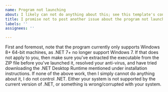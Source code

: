 ```yaml
---
name: Program not launching
about: I likely can not do anything about this; see this template's content.
title: I promise not to post another issue about the program not launching.
labels: ''
assignees: ''

---
```


First and foremost, note that the program currently only supports Windows 8+ 64-bit machines, as .NET 7+ no longer support Windows 7. If that does not apply to you, then make sure you've extracted the executable from the ZIP file before you've launched it, resolved your anti-virus, and have tried downloading the .NET Desktop Runtime mentioned under installation instructions. If none of the above work, then I simply cannot do anything about it, I do not control .NET. Either your system is not supported by the current version of .NET, or something is wrong/corrupted with your system.
